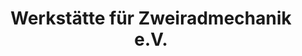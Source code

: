 ---
title: "Werkstätte für Zweiradmechanik e.V."
url: /muenchen/werkstaette-fuer-zweiradmechanik-e-v/
shop: Fahrrad
---